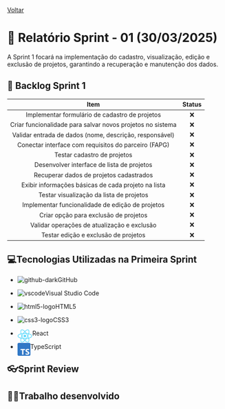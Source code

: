 <a href="../README.md">Voltar</a>

# 📄 Relatório Sprint - 01 (30/03/2025)

A Sprint 1 focará na implementação do cadastro, visualização, edição e exclusão de projetos, garantindo a recuperação e manutenção dos dados.

<h2 aling="center">📜 Backlog Sprint 1 </h2>
<span id="backlog1">
  
| Item | Status | 
| :----: | :----: | 
Implementar formulário de cadastro de projetos|❌
Criar funcionalidade para salvar novos projetos no sistema|❌
Validar entrada de dados (nome, descrição, responsável)|❌
Conectar interface com requisitos do parceiro (FAPG)|❌
Testar cadastro de projetos|❌
Desenvolver interface de lista de projetos|❌
Recuperar dados de projetos cadastrados|❌
Exibir informações básicas de cada projeto na lista|❌
Testar visualização da lista de projetos|❌
Implementar funcionalidade de edição de projetos|❌
Criar opção para exclusão de projetos|❌
Validar operações de atualização e exclusão|❌
Testar edição e exclusão de projetos|❌


<h2 aling="center"> 💻Tecnologias Utilizadas na Primeira Sprint </h2>
<span id="tecnologia">

 * <p>
    <img align="left" title="github-dark" height="30px" src="https://user-images.githubusercontent.com/76211125/227561942-1503fb74-eb8e-41d1-936e-bf22bc2d70eb.png#gh-dark-mode-only"/>  
    GitHub 
 </p>

 * <p>
    <img align="left" title="vscode" height="30px" src="https://user-images.githubusercontent.com/76211125/227505063-5839c5e0-9524-41ff-9d24-ce6cbaf217a6.png"/>
    Visual Studio Code 
 </p>

 * <p>
    <img align="left" title="html5-logo" height="30px" src="https://user-images.githubusercontent.com/76211125/227503111-49bb0b02-2f06-4696-82e6-fbd8d0daed21.png"/>  
    HTML5 
 </p>

 * <p>
    <img align="left" title="css3-logo" height="30px" src="https://user-images.githubusercontent.com/76211125/227503103-bb7005d7-5f2f-46e4-adb5-92ef19ce677d.png"/>  
    CSS3 
 </p>
 
* <p>
    <img align="left" title="react-logo" height="30px" src="https://github.com/ThothTech-Fatec/Maat-View/blob/main/Static/React.png"/>  
    React 
</p>

* <p>
    <img align="left" title="typescript-logo" height="30px" src="https://github.com/ThothTech-Fatec/Maat-View/blob/main/TypeScript.png"/>  
    TypeScript 
</p>
</span>


## 👓Sprint Review

## 👨‍💻Trabalho desenvolvido

